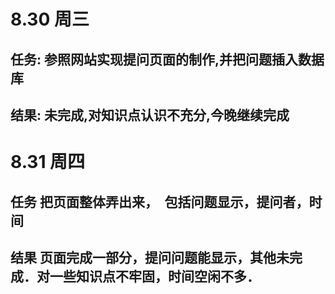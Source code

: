 # 8.30 周三
## 任务: 参照网站实现提问页面的制作,并把问题插入数据库
## 结果: 未完成,对知识点认识不充分,今晚继续完成




# 8.31  周四
## 任务  把页面整体弄出来，　包括问题显示，提问者，时间
## 结果  页面完成一部分，提问问题能显示，其他未完成．对一些知识点不牢固，时间空闲不多．
